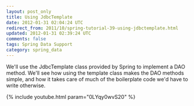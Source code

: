 ```yaml
---           
layout: post_only
title: Using JdbcTemplate
date: 2012-01-31 02:04:24 UTC
redirect_from: 2011/10/spring-tutorial-39-using-jdbctemplate.html
updated: 2012-01-31 02:39:24 UTC
comments: false
tags: Spring Data Support
category: spring_data
---
```


We'll use the JdbcTemplate class provided by Spring to implement a DAO method. We'll see how using the template class makes the DAO methods simple, and how it takes care of much of the boilerplate code we'd have to write otherwise.

{% include youtube.html param="0LYqy0wvS20" %}